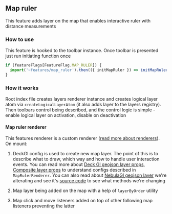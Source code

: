 ## Map ruler

This feature adds layer on the map that enables interactive ruler with distance measurements

### How to use

This feature is hooked to the toolbar instance. Once toolbar is presented just run initiating function once

```ts
if (featureFlags[FeatureFlag.MAP_RULER]) {
  import('~features/map_ruler').then(({ initMapRuler }) => initMapRuler());
}
```

### How it works

Root index file creates layers renderer instance and creates logical layer atom via `createLogicalLayerAtom` (it also adds layer to the layers registry).
Then toolbars control being described, and the control logic is simple - enable logical layer on activation, disable on deactivation

#### Map ruler renderer

This features renderer is a custom renderer ([read more about renderers](https://github.com/konturio/disaster-ninja-fe/blob/main/src/core/logical_layers/rfc.md#layers-renderers)).
On mount:

1. DeckGl config is used to create new map layer. The point of this is to describe what to draw, which way and how to handle user interaction events. You can read more about [Deck Gl geojson layer props](https://deck.gl/docs/api-reference/layers/geojson-layer), [Composite layer props](https://deck.gl/docs/api-reference/core/composite-layer) to understand configs described in `MapRulerRenderer`. You can also read about [NebulaGl geojson layer](https://nebula.gl/docs/api-reference/layers/editable-geojson-layer) we're alterating and see it's [source code](https://github.com/uber/nebula.gl/blob/master/modules/layers/src/layers/editable-geojson-layer.ts) to see what methods we're changing

2. Map layer being added on the map with a help of `layerByOrder` utility
3. Map click and move listeners added on top of other following map listeners preventing the latter
